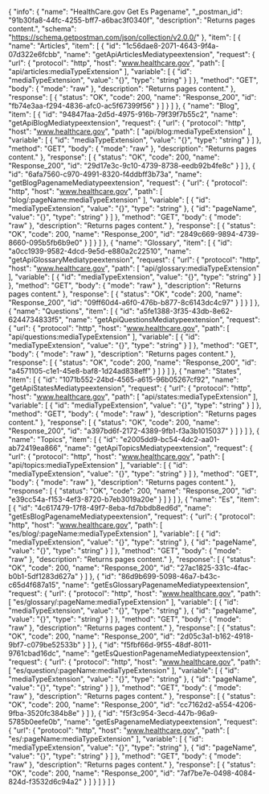 {
  "info": {
    "name": "HealthCare.gov Get Es Pagename",
    "_postman_id": "91b30fa8-44fc-4255-bff7-a6bac3f0340f",
    "description": "Returns pages content.",
    "schema": "https://schema.getpostman.com/json/collection/v2.0.0/"
  },
  "item": [
    {
      "name": "Articles",
      "item": [
        {
          "id": "1c56dae8-2071-4643-9f4a-07d322e6fcbb",
          "name": "getApiArticlesMediatypeextension",
          "request": {
            "url": {
              "protocol": "http",
              "host": "www.healthcare.gov",
              "path": [
                "api/articles:mediaTypeExtension"
              ],
              "variable": [
                {
                  "id": "mediaTypeExtension",
                  "value": "{}",
                  "type": "string"
                }
              ]
            },
            "method": "GET",
            "body": {
              "mode": "raw"
            },
            "description": "Returns pages content."
          },
          "response": [
            {
              "status": "OK",
              "code": 200,
              "name": "Response_200",
              "id": "fb74e3aa-f294-4836-afc0-ac5f67399f56"
            }
          ]
        }
      ]
    },
    {
      "name": "Blog",
      "item": [
        {
          "id": "94847faa-2d5d-4975-916b-79f39f7b55c2",
          "name": "getApiBlogMediatypeextension",
          "request": {
            "url": {
              "protocol": "http",
              "host": "www.healthcare.gov",
              "path": [
                "api/blog:mediaTypeExtension"
              ],
              "variable": [
                {
                  "id": "mediaTypeExtension",
                  "value": "{}",
                  "type": "string"
                }
              ]
            },
            "method": "GET",
            "body": {
              "mode": "raw"
            },
            "description": "Returns pages content."
          },
          "response": [
            {
              "status": "OK",
              "code": 200,
              "name": "Response_200",
              "id": "29d17e3c-9c10-4739-8738-eedb92b4fe8c"
            }
          ]
        },
        {
          "id": "6afa7560-c970-4991-8320-f4ddbff3b73a",
          "name": "getBlogPagenameMediatypeextension",
          "request": {
            "url": {
              "protocol": "http",
              "host": "www.healthcare.gov",
              "path": [
                "blog/:pageName:mediaTypeExtension"
              ],
              "variable": [
                {
                  "id": "mediaTypeExtension",
                  "value": "{}",
                  "type": "string"
                },
                {
                  "id": "pageName",
                  "value": "{}",
                  "type": "string"
                }
              ]
            },
            "method": "GET",
            "body": {
              "mode": "raw"
            },
            "description": "Returns pages content."
          },
          "response": [
            {
              "status": "OK",
              "code": 200,
              "name": "Response_200",
              "id": "2849c669-9894-4739-8660-095b5fb6b9e0"
            }
          ]
        }
      ]
    },
    {
      "name": "Glossary",
      "item": [
        {
          "id": "a0cc1939-9582-4dcd-9e5d-e880a2c22510",
          "name": "getApiGlossaryMediatypeextension",
          "request": {
            "url": {
              "protocol": "http",
              "host": "www.healthcare.gov",
              "path": [
                "api/glossary:mediaTypeExtension"
              ],
              "variable": [
                {
                  "id": "mediaTypeExtension",
                  "value": "{}",
                  "type": "string"
                }
              ]
            },
            "method": "GET",
            "body": {
              "mode": "raw"
            },
            "description": "Returns pages content."
          },
          "response": [
            {
              "status": "OK",
              "code": 200,
              "name": "Response_200",
              "id": "09ff60d4-a6f0-476b-b877-8c6143dc4c97"
            }
          ]
        }
      ]
    },
    {
      "name": "Questions",
      "item": [
        {
          "id": "a5fe1388-3f35-43db-8e62-6244734833f5",
          "name": "getApiQuestionsMediatypeextension",
          "request": {
            "url": {
              "protocol": "http",
              "host": "www.healthcare.gov",
              "path": [
                "api/questions:mediaTypeExtension"
              ],
              "variable": [
                {
                  "id": "mediaTypeExtension",
                  "value": "{}",
                  "type": "string"
                }
              ]
            },
            "method": "GET",
            "body": {
              "mode": "raw"
            },
            "description": "Returns pages content."
          },
          "response": [
            {
              "status": "OK",
              "code": 200,
              "name": "Response_200",
              "id": "a4571105-c1e1-45e8-baf8-1d24ad838eff"
            }
          ]
        }
      ]
    },
    {
      "name": "States",
      "item": [
        {
          "id": "1071b552-24bd-4565-a615-96b05267cf92",
          "name": "getApiStatesMediatypeextension",
          "request": {
            "url": {
              "protocol": "http",
              "host": "www.healthcare.gov",
              "path": [
                "api/states:mediaTypeExtension"
              ],
              "variable": [
                {
                  "id": "mediaTypeExtension",
                  "value": "{}",
                  "type": "string"
                }
              ]
            },
            "method": "GET",
            "body": {
              "mode": "raw"
            },
            "description": "Returns pages content."
          },
          "response": [
            {
              "status": "OK",
              "code": 200,
              "name": "Response_200",
              "id": "a397bd6f-2172-4389-9fb1-f3a3b1015037"
            }
          ]
        }
      ]
    },
    {
      "name": "Topics",
      "item": [
        {
          "id": "e2005dd9-bc54-4dc2-aa01-ab72419ea866",
          "name": "getApiTopicsMediatypeextension",
          "request": {
            "url": {
              "protocol": "http",
              "host": "www.healthcare.gov",
              "path": [
                "api/topics:mediaTypeExtension"
              ],
              "variable": [
                {
                  "id": "mediaTypeExtension",
                  "value": "{}",
                  "type": "string"
                }
              ]
            },
            "method": "GET",
            "body": {
              "mode": "raw"
            },
            "description": "Returns pages content."
          },
          "response": [
            {
              "status": "OK",
              "code": 200,
              "name": "Response_200",
              "id": "e39cc54a-f153-4ef3-8720-b7eb3019a20e"
            }
          ]
        }
      ]
    },
    {
      "name": "Es",
      "item": [
        {
          "id": "4c617479-17f8-49f7-8eba-fd7bbdb8ed6d",
          "name": "getEsBlogPagenameMediatypeextension",
          "request": {
            "url": {
              "protocol": "http",
              "host": "www.healthcare.gov",
              "path": [
                "es/blog/:pageName:mediaTypeExtension"
              ],
              "variable": [
                {
                  "id": "mediaTypeExtension",
                  "value": "{}",
                  "type": "string"
                },
                {
                  "id": "pageName",
                  "value": "{}",
                  "type": "string"
                }
              ]
            },
            "method": "GET",
            "body": {
              "mode": "raw"
            },
            "description": "Returns pages content."
          },
          "response": [
            {
              "status": "OK",
              "code": 200,
              "name": "Response_200",
              "id": "27ac1825-331c-4fac-b0b1-5df1283d627a"
            }
          ]
        },
        {
          "id": "86d9b699-5098-46a7-b43c-c65d4f687a15",
          "name": "getEsGlossaryPagenameMediatypeextension",
          "request": {
            "url": {
              "protocol": "http",
              "host": "www.healthcare.gov",
              "path": [
                "es/glossary/:pageName:mediaTypeExtension"
              ],
              "variable": [
                {
                  "id": "mediaTypeExtension",
                  "value": "{}",
                  "type": "string"
                },
                {
                  "id": "pageName",
                  "value": "{}",
                  "type": "string"
                }
              ]
            },
            "method": "GET",
            "body": {
              "mode": "raw"
            },
            "description": "Returns pages content."
          },
          "response": [
            {
              "status": "OK",
              "code": 200,
              "name": "Response_200",
              "id": "2d05c3a1-b162-4918-9bf7-c079be52533b"
            }
          ]
        },
        {
          "id": "f5fbf66d-9f55-48df-8011-9761cbad16dc",
          "name": "getEsQuestionPagenameMediatypeextension",
          "request": {
            "url": {
              "protocol": "http",
              "host": "www.healthcare.gov",
              "path": [
                "es/question/:pageName:mediaTypeExtension"
              ],
              "variable": [
                {
                  "id": "mediaTypeExtension",
                  "value": "{}",
                  "type": "string"
                },
                {
                  "id": "pageName",
                  "value": "{}",
                  "type": "string"
                }
              ]
            },
            "method": "GET",
            "body": {
              "mode": "raw"
            },
            "description": "Returns pages content."
          },
          "response": [
            {
              "status": "OK",
              "code": 200,
              "name": "Response_200",
              "id": "cc7162d2-a554-4206-9fba-3520fc384b8e"
            }
          ]
        },
        {
          "id": "f5f3c954-3ecd-447b-96a9-5785b0eefe0b",
          "name": "getEsPagenameMediatypeextension",
          "request": {
            "url": {
              "protocol": "http",
              "host": "www.healthcare.gov",
              "path": [
                "es/:pageName:mediaTypeExtension"
              ],
              "variable": [
                {
                  "id": "mediaTypeExtension",
                  "value": "{}",
                  "type": "string"
                },
                {
                  "id": "pageName",
                  "value": "{}",
                  "type": "string"
                }
              ]
            },
            "method": "GET",
            "body": {
              "mode": "raw"
            },
            "description": "Returns pages content."
          },
          "response": [
            {
              "status": "OK",
              "code": 200,
              "name": "Response_200",
              "id": "7af7be7e-0498-4084-824d-f3532d6c94a2"
            }
          ]
        }
      ]
    }
  ]
}